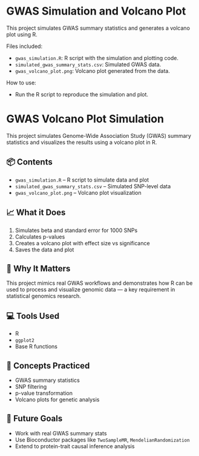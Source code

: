 # GWAS Simulation and Volcano Plot

This project simulates GWAS summary statistics and generates a volcano plot using R.

Files included:
- `gwas_simulation.R`: R script with the simulation and plotting code.
- `simulated_gwas_summary_stats.csv`: Simulated GWAS data.
- `gwas_volcano_plot.png`: Volcano plot generated from the data.

How to use:
- Run the R script to reproduce the simulation and plot.

# GWAS Volcano Plot Simulation

This project simulates Genome-Wide Association Study (GWAS) summary statistics and visualizes the results using a volcano plot in R.

## 📦 Contents

- `gwas_simulation.R` – R script to simulate data and plot
- `simulated_gwas_summary_stats.csv` – Simulated SNP-level data
- `gwas_volcano_plot.png` – Volcano plot visualization

## 📈 What it Does

1. Simulates beta and standard error for 1000 SNPs
2. Calculates p-values
3. Creates a volcano plot with effect size vs significance
4. Saves the data and plot

## 📌 Why It Matters

This project mimics real GWAS workflows and demonstrates how R can be used to process and visualize genomic data — a key requirement in statistical genomics research.

## 💻 Tools Used

- R
- `ggplot2`
- Base R functions

## 🧠 Concepts Practiced

- GWAS summary statistics
- SNP filtering
- p-value transformation
- Volcano plots for genetic analysis

## 🧬 Future Goals

- Work with real GWAS summary stats
- Use Bioconductor packages like `TwoSampleMR`, `MendelianRandomization`
- Extend to protein-trait causal inference analysis
